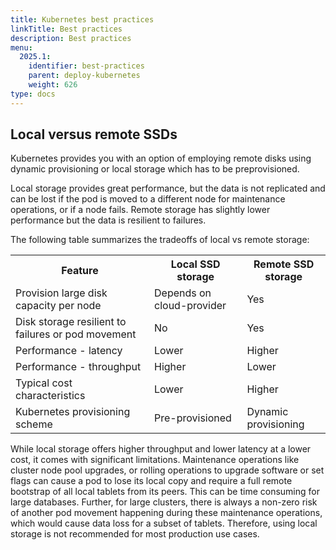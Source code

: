 ```yaml
---
title: Kubernetes best practices
linkTitle: Best practices
description: Best practices
menu:
  2025.1:
    identifier: best-practices
    parent: deploy-kubernetes
    weight: 626
type: docs
---
```


## Local versus remote SSDs

Kubernetes provides you with an option of employing remote disks using dynamic provisioning or local storage which has to be preprovisioned.

Local storage provides great performance, but the data is not replicated and can be lost if the pod is moved to a different node for maintenance operations, or if a node fails. Remote storage has slightly lower performance but the data is resilient to failures.

The following table summarizes the tradeoffs of local vs remote storage:

<table>
  <tr>
    <th>Feature</th>
    <th>Local SSD storage</th>
    <th>Remote SSD storage</th>
  </tr>
  <tr>
    <td>Provision large disk capacity per node</td>
    <td>Depends on cloud-provider</td>
    <td>Yes</td>
  </tr>
  <tr>
    <td>Disk storage resilient to failures or pod movement</td>
    <td>No</td>
    <td>Yes</td>
  </tr>
  <tr>
    <td>Performance - latency</td>
    <td>Lower</td>
    <td>Higher</td>
  </tr>
  <tr>
    <td>Performance - throughput</td>
    <td>Higher</td>
    <td>Lower</td>
  </tr>
  <tr>
    <td>Typical cost characteristics</td>
    <td>Lower</td>
    <td>Higher</td>
  </tr>
  <tr>
    <td>Kubernetes provisioning scheme</td>
    <td>Pre-provisioned</td>
    <td>Dynamic provisioning</td>
  </tr>
</table>

While local storage offers higher throughput and lower latency at a lower cost, it comes with significant limitations. Maintenance operations like cluster node pool upgrades, or rolling operations to upgrade software or set flags can cause a pod to lose its local copy and require a full remote bootstrap of all local tablets from its peers. This can be time consuming for large databases. Further, for large clusters, there is always a non-zero risk of another pod movement happening during these maintenance operations, which would cause data loss for a subset of tablets. Therefore, using local storage is not recommended for most production use cases.


